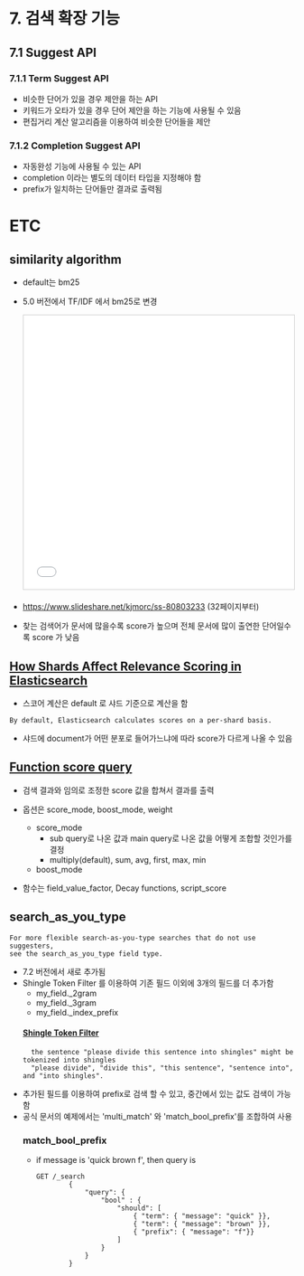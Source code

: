 # 7. 검색 확장 기능
## 7.1 Suggest API
### 7.1.1 Term Suggest API
- 비슷한 단어가 있을 경우 제안을 하는 API
- 키워드가 오타가 있을 경우 단어 제안을 하는 기능에 사용될 수 있음
- 편집거리 계산 알고리즘을 이용하여 비슷한 단어들을 제안

### 7.1.2 Completion Suggest API
- 자동완성 기능에 사용될 수 있는 API
- completion 이라는 별도의 데이터 타입을 지정해야 함
- prefix가 일치하는 단어들만 결과로 출력됨

# ETC
## similarity algorithm
- default는 bm25
- 5.0 버전에서 TF/IDF 에서 bm25로 변경

   <iframe src="//www.slideshare.net/slideshow/embed_code/key/VGU2wk2gXqzRC?startSlide=32" width="595" height="485" frameborder="0" marginwidth="0" marginheight="0" scrolling="no" style="border:1px solid #CCC; border-width:1px; margin-bottom:5px; max-width: 100%;" allowfullscreen></iframe>

- https://www.slideshare.net/kjmorc/ss-80803233 (32페이지부터)
- 찾는 검색어가 문서에 많을수록 score가 높으며 전체 문서에 많이 출연한 단어일수록 score 가 낮음

## [How Shards Affect Relevance Scoring in Elasticsearch](https://www.elastic.co/blog/practical-bm25-part-1-how-shards-affect-relevance-scoring-in-elasticsearch)
- 스코어 계산은 default 로 샤드 기준으로 계산을 함
```
By default, Elasticsearch calculates scores on a per-shard basis.
```
- 샤드에 document가 어떤 분포로 들어가느냐에 따라 score가 다르게 나올 수 있음

## [Function score query](https://www.elastic.co/guide/en/elasticsearch/reference/current/query-dsl-function-score-query.html)
- 검색 결과와 임의로 조정한 score 값을 합쳐서 결과를 출력
- 옵션은 score_mode, boost_mode, weight
    - score_mode
        - sub query로 나온 값과 main query로 나온 값을 어떻게 조합할 것인가를 결정
        - multiply(default), sum, avg, first, max, min
    - boost_mode
        
- 함수는 field_value_factor, Decay functions, script_score
    

## search_as_you_type
```
For more flexible search-as-you-type searches that do not use suggesters, 
see the search_as_you_type field type.
```
- 7.2 버전에서 새로 추가됨
- Shingle Token Filter 를 이용하여 기존 필드 이외에 3개의 필드를 더 추가함
    - my_field._2gram
    - my_field._3gram
    - my_field._index_prefix
    #### [Shingle Token Filter](https://www.elastic.co/guide/en/elasticsearch/reference/current/analysis-shingle-tokenfilter.html)
        the sentence "please divide this sentence into shingles" might be tokenized into shingles 
        "please divide", "divide this", "this sentence", "sentence into", and "into shingles".  
- 추가된 필드를 이용하여 prefix로 검색 할 수 있고, 중간에서 있는 값도 검색이 가능함
- 공식 문서의 예제에서는 'multi_match' 와 'match_bool_prefix'를 조합하여 사용
    ### match_bool_prefix
    - if message is 'quick brown f', then query is        
        ```
        GET /_search
                {
                    "query": {
                        "bool" : {
                            "should": [
                                { "term": { "message": "quick" }},
                                { "term": { "message": "brown" }},
                                { "prefix": { "message": "f"}}
                            ]
                        }
                    }
                }
        ```
        
